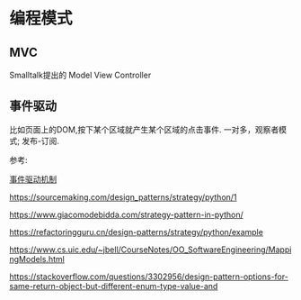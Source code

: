 # 编程模式

## MVC
Smalltalk提出的 Model View Controller

## 事件驱动

比如页面上的DOM,按下某个区域就产生某个区域的点击事件.
一对多，观察者模式; 发布-订阅.




参考:

[事件驱动机制](https://www.jianshu.com/p/d4e591465ef3)


https://sourcemaking.com/design_patterns/strategy/python/1

https://www.giacomodebidda.com/strategy-pattern-in-python/


https://refactoringguru.cn/design-patterns/strategy/python/example

https://www.cs.uic.edu/~jbell/CourseNotes/OO_SoftwareEngineering/MappingModels.html

https://stackoverflow.com/questions/3302956/design-pattern-options-for-same-return-object-but-different-enum-type-value-and

